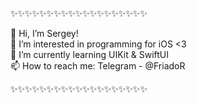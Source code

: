 ✨✨✨✨✨✨✨✨✨✨✨✨✨✨✨✨✨✨✨

👋 Hi, I’m Sergey!       
👀 I’m interested in programming for iOS <3            
🌱 I’m currently learning UIKit & SwiftUI          
📫 How to reach me: Telegram - @FriadoR                 

✨✨✨✨✨✨✨✨✨✨✨✨✨✨✨✨✨✨✨

